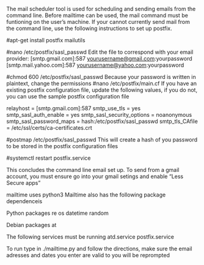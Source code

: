 The mail scheduler tool is used for scheduling and sending emails from the command line. Before mailtime can be used, the mail command must be funtioning on the user’s machine. If your cannot currently send mail from the command line, use the following instructions to set up postfix.

#apt-get install postfix mailutils

#nano /etc/postfix/sasl_passwd
Edit the file to correspond with your email provider:
[smtp.gmail.com]:587 yourusername@gmail.com:yourpassword
[smtp.mail.yahoo.com]:587 yourusername@yahoo.com:yourpassword

#chmod 600 /etc/postfix/sasl_passwd
Because your password is written in plaintext, change  the permissions
#nano /etc/postfix/main.cf
If you have an existing postfix configuration file, update the following values, if you do not, you can use the sample postfix configuration file

relayhost = [smtp.gmail.com]:587
smtp_use_tls = yes
smtp_sasl_auth_enable = yes
smtp_sasl_security_options = noanonymous
smtp_sasl_password_maps = hash:/etc/postfix/sasl_passwd
smtp_tls_CAfile = /etc/ssl/certs/ca-certificates.crt

#postmap /etc/postfix/sasl_passwd
This will create a hash of you password to be stored in the postfix configuration files

#systemctl restart postfix.service

This concludes the command line email set up. To send from a gmail account, you must ensure go into your gmail setings and enable “Less Secure apps”

mailtime uses python3
Mailtime also has the following package dependenceis

Python packages
re
os
datetime
random

Debian packages
at

The following services must be running
atd.service
postfix.service


To run type in ./mailtime.py and follow the directions, make sure the email adresses and dates you enter are valid to you will be reprompted



